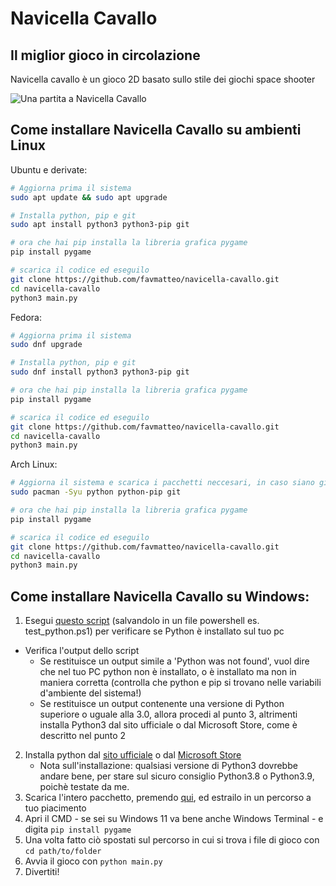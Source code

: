# Navicella Cavallo
## Il miglior gioco in circolazione
Navicella cavallo è un gioco 2D basato sullo stile dei giochi space shooter

![Una partita a Navicella Cavallo](https://i.imgur.com/TFerhsL.png)

## Come installare Navicella Cavallo su ambienti Linux

Ubuntu e derivate:

```sh
# Aggiorna prima il sistema
sudo apt update && sudo apt upgrade

# Installa python, pip e git
sudo apt install python3 python3-pip git

# ora che hai pip installa la libreria grafica pygame
pip install pygame

# scarica il codice ed eseguilo
git clone https://github.com/favmatteo/navicella-cavallo.git
cd navicella-cavallo
python3 main.py
```

Fedora:

```sh
# Aggiorna prima il sistema
sudo dnf upgrade

# Installa python, pip e git
sudo dnf install python3 python3-pip git

# ora che hai pip installa la libreria grafica pygame
pip install pygame

# scarica il codice ed eseguilo
git clone https://github.com/favmatteo/navicella-cavallo.git
cd navicella-cavallo
python3 main.py
```

Arch Linux:

```sh
# Aggiorna il sistema e scarica i pacchetti neccesari, in caso siano già presenti puoi reinstallarli 
sudo pacman -Syu python python-pip git

# ora che hai pip installa la libreria grafica pygame
pip install pygame

# scarica il codice ed eseguilo
git clone https://github.com/favmatteo/navicella-cavallo.git
cd navicella-cavallo
python3 main.py
```

## Come installare Navicella Cavallo su Windows:
1. Esegui [questo script](https://pastebin.com/bLYxq1HT) (salvandolo in un file powershell es. test_python.ps1) per verificare se Python è installato sul tuo pc
  - Verifica l'output dello script
    - Se restituisce un output simile a 'Python was not found', vuol dire che nel tuo PC
      python non è installato, o è installato ma non in maniera corretta (controlla che python e pip si trovano nelle variabili
      d'ambiente del sistema!)
    - Se restituisce un output contenente una versione di Python superiore o uguale alla 3.0, allora procedi al punto 3, altrimenti
      installa Python3 dal sito ufficiale o dal Microsoft Store, come è descritto nel punto 2
2. Installa python dal [sito ufficiale](https://www.python.org/) o dal [Microsoft Store](https://www.microsoft.com/en-us/p/python-39/9p7qfqmjrfp7#activetab=pivot:overviewtab)
   - Nota sull'installazione: qualsiasi versione di Python3 dovrebbe andare bene, per stare sul sicuro consiglio Python3.8 o Python3.9, poichè testate da me.
3. Scarica l'intero pacchetto, premendo [qui](https://github.com/favmatteo/navicella-cavallo/archive/refs/heads/main.zip), ed estrailo in un percorso a tuo piacimento
4. Apri il CMD - se sei su Windows 11 va bene anche Windows Terminal - e digita ``` pip install pygame ```
5. Una volta fatto ciò spostati sul percorso in cui si trova i file di gioco con ``` cd path/to/folder ```
6. Avvia il gioco con ```python main.py ```
7. Divertiti!
